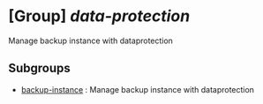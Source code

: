 # [Group] _data-protection_

Manage backup instance with dataprotection

## Subgroups

- [backup-instance](/Commands/data-protection/backup-instance/readme.md)
: Manage backup instance with dataprotection
